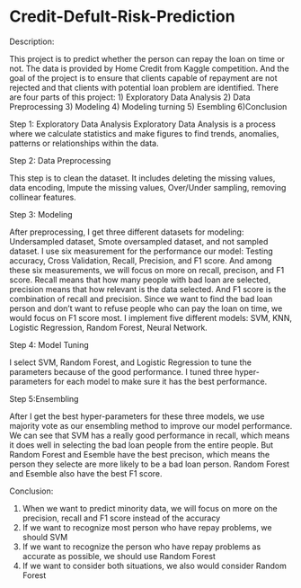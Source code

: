 # Credit-Defult-Risk-Prediction

Description: 

This project is to predict whether the person can repay the loan on time or not.
The data is provided by Home Credit from Kaggle competition. And the goal of the project is to ensure that clients capable of repayment are not rejected and that clients with potential loan problem are identified. There are four parts of this project: 1) Exploratory Data Analysis 2) Data Preprocessing 3) Modeling 4) Modeling turning 5) Esembling 6)Conclusion

Step 1: Exploratory Data Analysis
Exploratory Data Analysis is a process where we calculate statistics and make figures to find trends, anomalies, patterns or relationships within the data.

Step 2: Data Preprocessing

This step is to clean the dataset. It includes deleting the missing values, data encoding, Impute the missing values, Over/Under sampling, removing collinear features.

Step 3: Modeling

After preprocessing, I get three different datasets for modeling: Undersampled dataset, Smote oversampled dataset, and not sampled dataset.
I use six measurement for the performance our model: Testing accuracy, Cross Validation, Recall, Precision, and F1 score. And among these six measurements, we will focus on more on recall, precison, and F1 score. Recall means that how many people with bad loan are selected, precision means that how relevant is the data selected. And F1 score is the combination of recall and precision. Since we want to find the bad loan person and don’t want to refuse people who can pay the loan on time, we would focus on F1 score most.
I implement five different models: SVM, KNN, Logistic Regression, Random Forest, Neural Network.

Step 4: Model Tuning

I select SVM, Random Forest, and Logistic Regression to tune the parameters because of the good performance. I tuned three hyper-parameters for each model to make sure it has the best performance.

Step 5:Ensembling

After I get the best hyper-parameters for these three models, we use majority vote as our ensembling method to improve our model performance. We can see that SVM has a really good performance in recall, which means it does well in selecting the bad loan people from the entire people. But Random Forest and Esemble have the best precison, which means the person they selecte are more likely to be a bad loan person. Random Forest and Esemble also have the best F1 score.

Conclusion:

1) When we want to predict minority data, we will focus on more on the precision, recall and F1 score instead of the accuracy
2) If we want to recognize most person who have repay problems, we should SVM
3) If we want to recognize the person who have repay problems as accurate as possible, we should use Random Forest
4) If we want to consider both situations, we also would consider Random Forest



